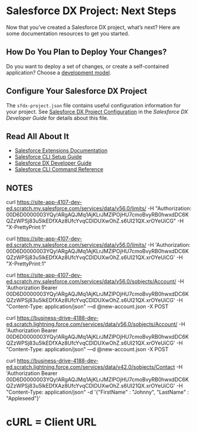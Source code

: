 # Salesforce DX Project: Next Steps

Now that you’ve created a Salesforce DX project, what’s next? Here are some documentation resources to get you started.

## How Do You Plan to Deploy Your Changes?

Do you want to deploy a set of changes, or create a self-contained application? Choose a [development model](https://developer.salesforce.com/tools/vscode/en/user-guide/development-models).

## Configure Your Salesforce DX Project

The `sfdx-project.json` file contains useful configuration information for your project. See [Salesforce DX Project Configuration](https://developer.salesforce.com/docs/atlas.en-us.sfdx_dev.meta/sfdx_dev/sfdx_dev_ws_config.htm) in the _Salesforce DX Developer Guide_ for details about this file.

## Read All About It

- [Salesforce Extensions Documentation](https://developer.salesforce.com/tools/vscode/)
- [Salesforce CLI Setup Guide](https://developer.salesforce.com/docs/atlas.en-us.sfdx_setup.meta/sfdx_setup/sfdx_setup_intro.htm)
- [Salesforce DX Developer Guide](https://developer.salesforce.com/docs/atlas.en-us.sfdx_dev.meta/sfdx_dev/sfdx_dev_intro.htm)
- [Salesforce CLI Command Reference](https://developer.salesforce.com/docs/atlas.en-us.sfdx_cli_reference.meta/sfdx_cli_reference/cli_reference.htm)

## NOTES

<!--DOMAIN:  site-app-4107-dev-ed.scratch -->
<!-- TOKEN: 00D6D0000003YQy!ARgAQJMq1AjKLrJMZlPOjHU7cmoBvyRB0hwxdDC6KQZzWPSj83u5lkEDfXAz8UfcYvqCDlDUXwOhZ.s6UI21QX.xrOYeUiCG -->

curl https://site-app-4107-dev-ed.scratch.my.salesforce.com/services/data/v56.0/limits/ -H "Authorization: 00D6D0000003YQy!ARgAQJMq1AjKLrJMZlPOjHU7cmoBvyRB0hwxdDC6KQZzWPSj83u5lkEDfXAz8UfcYvqCDlDUXwOhZ.s6UI21QX.xrOYeUiCG" -H "X-PrettyPrint:1"


curl https://site-app-4107-dev-ed.scratch.my.salesforce.com/services/data/v56.0/limits/ -H 'Authorization: 00D6D0000003YQy!ARgAQJMq1AjKLrJMZlPOjHU7cmoBvyRB0hwxdDC6KQZzWPSj83u5lkEDfXAz8UfcYvqCDlDUXwOhZ.s6UI21QX.xrOYeUiCG' -H "X-PrettyPrint:1"


curl https://site-app-4107-dev-ed.scratch.my.salesforce.com/services/data/v56.0/sobjects/Account/ -H 'Authorization Bearer 00D6D0000003YQy!ARgAQJMq1AjKLrJMZlPOjHU7cmoBvyRB0hwxdDC6KQZzWPSj83u5lkEDfXAz8UfcYvqCDlDUXwOhZ.s6UI21QX.xrOYeUiCG' -H "Content-Type: application/json" —d @new-account.json -X POST


curl https://business-drive-4188-dev-ed.scratch.lightning.force.com/services/data/v56.0/sobjects/Account/ -H 'Authorization Bearer 00D6D0000003YQy\!ARgAQJMq1AjKLrJMZlPOjHU7cmoBvyRB0hwxdDC6KQZzWPSj83u5lkEDfXAz8UfcYvqCDlDUXwOhZ.s6UI21QX.xrOYeUiCG' -H "Content-Type: application/json" —d @new-account.json -X POST

curl https://business-drive-4188-dev-ed.scratch.lightning.force.com/services/data/v42.0/sobjects/Contact -H 'Authorization Bearer 00D6D0000003YQy\!ARgAQJMq1AjKLrJMZlPOjHU7cmoBvyRB0hwxdDC6KQZzWPSj83u5lkEDfXAz8UfcYvqCDlDUXwOhZ.s6UI21QX.xrOYeUiCG' -H "Content-Type: application/json" -d '{"FirstName" : "Johnny", "LastName" : "Appleseed"}'

# cURL = Client URL